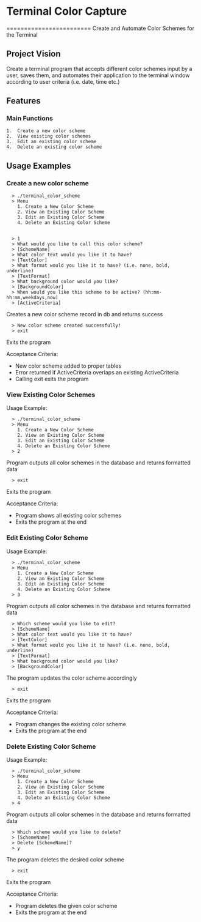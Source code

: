 # Terminal Color Capture
========================
Create and Automate Color Schemes for the Terminal

Project Vision
--------------

Create a terminal program that accepts different color schemes input by a user, saves them, and automates their application to the terminal window according to user criteria (i.e. date, time etc.)

Features
--------

### Main Functions
    1.  Create a new color scheme
    2.  View existing color schemes
    3.  Edit an existing color scheme
    4.  Delete an existing color scheme

Usage Examples
--------------

### Create a new color scheme

```
  > ./terminal_color_scheme
  > Menu
    1. Create a New Color Scheme
    2. View an Existing Color Scheme
    3. Edit an Existing Color Scheme
    4. Delete an Existing Color Scheme


  > 1
  > What would you like to call this color scheme?
  > [SchemeName]
  > What color text would you like it to have?
  > [TextColor]
  > What format would you like it to have? (i.e. none, bold, underline)
  > [TextFormat]
  > What background color would you like?
  > [BackgroundColor]
  > When would you like this scheme to be active? (hh:mm-hh:mm,weekdays,now)
  > [ActiveCriteria]
```
  Creates a new color scheme record in db and returns success
```
  > New color scheme created successfully!
  > exit
```
  Exits the program

Acceptance Criteria:

  * New color scheme added to proper tables
  * Error returned if ActiveCriteria overlaps an existing ActiveCriteria
  * Calling exit exits the program


### View Existing Color Schemes

Usage Example:

```
  > ./terminal_color_scheme
  > Menu
    1. Create a New Color Scheme
    2. View an Existing Color Scheme
    3. Edit an Existing Color Scheme
    4. Delete an Existing Color Scheme
  > 2
```
  Program outputs all color schemes in the database and returns formatted data
```
  > exit
```
  Exits the program

Acceptance Criteria:

  * Program shows all existing color schemes
  * Exits the program at the end


### Edit Existing Color Scheme

Usage Example:

```
  > ./terminal_color_scheme
  > Menu
    1. Create a New Color Scheme
    2. View an Existing Color Scheme
    3. Edit an Existing Color Scheme
    4. Delete an Existing Color Scheme
  > 3
```
  Program outputs all color schemes in the database and returns formatted data
```
  > Which scheme would you like to edit?
  > [SchemeName]
  > What color text would you like it to have?
  > [TextColor]
  > What format would you like it to have? (i.e. none, bold, underline)
  > [TextFormat]
  > What background color would you like?
  > [BackgroundColor]
```
  The program updates the color scheme accordingly
```
  > exit
```
  Exits the program

Acceptance Criteria:

  * Program changes the existing color scheme
  * Exits the program at the end

### Delete Existing Color Scheme

Usage Example:

```
  > ./terminal_color_scheme
  > Menu
    1. Create a New Color Scheme
    2. View an Existing Color Scheme
    3. Edit an Existing Color Scheme
    4. Delete an Existing Color Scheme
  > 4
```
  Program outputs all color schemes in the database and returns formatted data
```
  > Which scheme would you like to delete?
  > [SchemeName]
  > Delete [SchemeName]?
  > y
```
  The program deletes the desired color scheme
```
  > exit
```
  Exits the program

Acceptance Criteria:

  * Program deletes the given color scheme
  * Exits the program at the end

